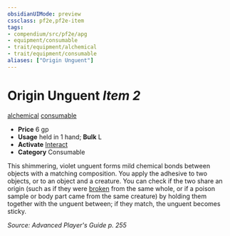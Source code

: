 ```yaml
---
obsidianUIMode: preview
cssclass: pf2e,pf2e-item
tags:
- compendium/src/pf2e/apg
- equipment/consumable
- trait/equipment/alchemical
- trait/equipment/consumable
aliases: ["Origin Unguent"]
---
```

# Origin Unguent *Item 2*  
[alchemical](alchemical.md)  [consumable](consumable.md)  

- **Price** 6 gp
- **Usage** held in 1 hand; **Bulk** L
- **Activate** [Interact](interact.md)
- **Category** Consumable

This shimmering, violet unguent forms mild chemical bonds between objects with a matching composition. You apply the adhesive to two objects, or to an object and a creature. You can check if the two share an origin (such as if they were [broken](conditions.md#Broken) from the same whole, or if a poison sample or body part came from the same creature) by holding them together with the unguent between; if they match, the unguent becomes sticky.

*Source: Advanced Player's Guide p. 255*